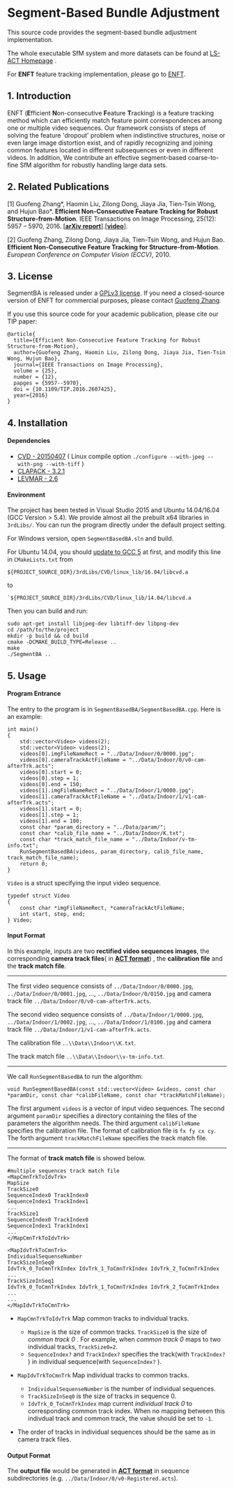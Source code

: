# Segment-Based Bundle Adjustment

This source code provides the segment-based bundle adjustment implementation. 

The whole executable SfM system and more datasets can be found at [LS-ACT Homepage](http://www.zjucvg.net/ls-acts/ls-acts.html) .

For **ENFT** feature tracking implementation, please go to [ENFT](https://github.com/ZJUCVG/ENFT).

## 1. Introduction

ENFT (**E**fficient **N**on-consecutive **F**eature **T**racking) is a feature tracking method which can efficiently match feature point correspondences among one or multiple video sequences. Our framework consists of steps of solving the feature 'dropout' problem when indistinctive structures, noise or even large image distortion exist, and of rapidly recognizing and joining common features located in different subsequences or even in different videos. In addition, We contribute an effective segment-based coarse-to-fine SfM algorithm for robustly handling large data sets.

## 2. Related Publications

[1] Guofeng Zhang*, Haomin Liu, Zilong Dong, Jiaya Jia, Tien-Tsin Wong, and Hujun Bao*. **Efficient Non-Consecutive Feature Tracking for Robust Structure-from-Motion**. IEEE Transactions on Image Processing, 25(12): 5957 – 5970, 2016. [**[arXiv report](http://arxiv.org/abs/1510.08012)**].[[**video**](http://www.cad.zju.edu.cn/home/gfzhang/projects/tracking/featuretracking/ENFT-video.wmv)].

[2] Guofeng Zhang, Zilong Dong, Jiaya Jia, Tien-Tsin Wong, and Hujun Bao. **Efficient Non-Consecutive Feature Tracking for Structure-from-Motion**. *European Conference on Computer Vision (ECCV)*, 2010.

## 3. License

SegmentBA is released under a [GPLv3 license](http://choosealicense.com/licenses/gpl-3.0/). If you need a closed-source version of ENFT for commercial purposes, please contact [Guofeng Zhang](mailto:zhangguofeng@cad.zju.edu.cn).

If you use this source code for your academic publication, please cite our TIP paper:

	@article{
	  title={Efficient Non-Consecutive Feature Tracking for Robust Structure-from-Motion},
	  author={Guofeng Zhang, Haomin Liu, Zilong Dong, Jiaya Jia, Tien-Tsin Wong, Hujun Bao},
	  journal={IEEE Transactions on Image Processing},
	  volume = {25},
	  number = {12},
	  papges = {5957--5970},
	  doi = {10.1109/TIP.2016.2607425},
	  year={2016}
	}
	
## 4. Installation

#### Dependencies
- [CVD - 20150407](https://www.edwardrosten.com/cvd/)  ( Linux compile option `./configure --with-jpeg --with-png --with-tiff` )
- [CLAPACK - 3.2.1](http://www.netlib.org/clapack/)
- [LEVMAR - 2.6](http://www.ics.forth.gr/~lourakis/levmar/)

#### Environment

The project has been tested in Visual Studio 2015 and Ubuntu 14.04/16.04 (GCC Version > 5.4). We provide almost all the prebuilt x64 libraries in `3rdLibs/`. You can run the program directly under the default project setting.

For Windows version, open `SegmentBasedBA.sln` and build.

For Ubuntu 14.04, you should [update to GCC 5](https://gist.github.com/beci/2a2091f282042ed20cda) at first, and modify this line in `CMakeLists.txt` from
```
${PROJECT_SOURCE_DIR}/3rdLibs/CVD/linux_lib/16.04/libcvd.a
```
to 

```
`${PROJECT_SOURCE_DIR}/3rdLibs/CVD/linux_lib/14.04/libcvd.a
```

Then you can build and run: 

```
sudo apt-get install libjpeg-dev libtiff-dev libpng-dev
cd /path/to/the/project
mkdir -p build && cd build
cmake -DCMAKE_BUILD_TYPE=Release ..
make
./SegmentBA ..
```

## 5. Usage

#### Program Entrance	

The entry to the program is in `SegmentBasedBA/SegmentBasedBA.cpp`. Here is an example:

	int main()
	{
	    std::vector<Video> videos(2);
	    std::vector<Video> videos(2);
	    videos[0].imgFileNameRect = "../Data/Indoor/0/0000.jpg";
	    videos[0].cameraTrackActFileName = "../Data/Indoor/0/v0-cam-afterTrk.acts";
	    videos[0].start = 0;
	    videos[0].step = 1;
	    videos[0].end = 150;
	    videos[1].imgFileNameRect = "../Data/Indoor/1/0000.jpg";
	    videos[1].cameraTrackActFileName = "../Data/Indoor/1/v1-cam-afterTrk.acts";
	    videos[1].start = 0;
	    videos[1].step = 1;
	    videos[1].end = 100;
	    const char *param_directory = "../Data/param/";
	    const char *calib_file_name = "../Data/Indoor/K.txt";
	    const char *track_match_file_name = "../Data/Indoor/v-tm-info.txt";
	    RunSegmentBasedBA(videos, param_directory, calib_file_name, track_match_file_name);
		return 0;
	}
`Video` is a struct specifying the input video sequence.

	typedef struct Video
	{
		const char *imgFileNameRect, *cameraTrackActFileName;
		int start, step, end;
	} Video;
#### Input Format

In this example, inputs are two **rectified video sequences images**, the corresponding **camera track files**( in [**ACT format**](http://www.zjucvg.net/download/ACT_File_Format.pdf)) , the **calibration file** and the **track match file**. 

-----

The first video sequence consists of `../Data/Indoor/0/0000.jpg`, `../Data/Indoor/0/0001.jpg`, ..., `../Data/Indoor/0/0150.jpg`  and camera track file `../Data/Indoor/0/v0-cam-afterTrk.acts`. 

The second video sequence consists of `../Data/Indoor/1/0000.jpg`, `../Data/Indoor/1/0002.jpg`, ..., `../Data/Indoor/1/0100.jpg` and camera track file `../Data/Indoor/1/v1-cam-afterTrk.acts`.  

The calibration file `..\\Data\\Indoor\\K.txt`.

The track match file `..\\Data\\Indoor\\v-tm-info.txt`.

----

We call `RunSegmentBasedBA` to run the algorithm:

	void RunSegmentBasedBA(const std::vector<Video> &videos, const char *paramDir, const char *calibFileName, const char *trackMatchFileName);
The first argument `videos` is a vector of input video sequences. The second argument `paramDir` specifies a directory containing the files of the parameters the algorithm needs. The third argument `calibFileName` specifies the calibration file. The format of calibration file is `fx fy cx cy`. The forth argument `trackMatchFileName` specifies the track match file.

----

The format of **track match file** is showed below.

```
#multiple sequences track match file
<MapCmnTrkToIdvTrk>
MapSize
TrackSize0
SequenceIndex0 TrackIndex0
SequenceIndex1 TrackIndex1
...
TrackSize1
SequenceIndex0 TrackIndex0
SequenceIndex1 TrackIndex1
...
</MapCmnTrkToIdvTrk>

<MapIdvTrkToCmnTrk>
IndividualSequenseNumber
TrackSizeInSeq0
IdvTrk_0_ToCmnTrkIndex IdvTrk_1_ToCmnTrkIndex IdvTrk_2_ToCmnTrkIndex ...
TrackSizeInSeq1
IdvTrk_0_ToCmnTrkIndex IdvTrk_1_ToCmnTrkIndex IdvTrk_2_ToCmnTrkIndex ...
...
</MapIdvTrkToCmnTrk>
```

- `MapCmnTrkToIdvTrk` Map common tracks to individual tracks. 

	- `MapSize` is the size of common tracks. `TrackSize0` is the size of *common track 0* . For example, when *common track 0* maps to two individual tracks, `TrackSize0=2`. 
	- `SequenceIndex?` and `TrackIndex?` specifies the track(with `TrackIndex?` ) in individual sequence(with `SequenceIndex?` ).

- `MapIdvTrkToCmnTrk` Map individual tracks to common tracks.
	-  `IndividualSequenseNumber` is the number of individual sequences.
	- `TrackSizeInSeq0` is the size of tracks in sequence 0. 
	- `IdvTrk_0_ToCmnTrkIndex` map current *individual track 0* to corresponding common track index. When no mapping between this indivdual track and common track, the value should be set to `-1`.

- The order of tracks in individual sequences should be the same as in camera track files.

#### Output Format

The **output file** would be generated in [**ACT format**](http://www.zjucvg.net/download/ACT_File_Format.pdf)  in sequence subdirectories (e.g. `../Data/Indoor/0/v0-Registered.acts`).
